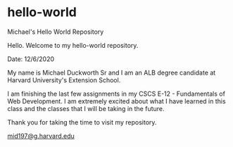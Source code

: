 # hello-world
Michael's Hello World Repository

Hello. Welcome to my hello-world repository.

Date: 12/6/2020

My name is Michael Duckworth Sr and I am an ALB degree candidate at Harvard University's Extension School.

I am finishing the last few assignments in my CSCS E-12 - Fundamentals of Web Development. I am extremely excited about what I have learned in this class and the classes that I will be taking in the future.

Thank you for taking the time to visit my repository.

mid197@g.harvard.edu
